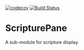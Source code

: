 [![codecov](https://codecov.io/gh/translationCoreApps/ScripturePane/branch/master/graph/badge.svg)](https://codecov.io/gh/translationCoreApps/ScripturePane)
[![Build
Status](https://travis-ci.org/translationCoreApps/ScripturePane.svg?branch=master)](https://travis-ci.org/translationCoreApps/ScripturePane)

# ScripturePane
A sub-module for scripture display.
